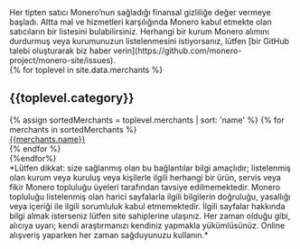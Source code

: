 <div markdown="1" class="text-center container description">
Her tipten satıcı Monero’nun sağladığı finansal gizliliğe değer vermeye başladı. Altta mal ve hizmetleri karşılığında Monero kabul etmekte olan satıcıların bir listesini bulabilirsiniz. Herhangi bir kurum Monero alımını durdurmuş veya kurumunuzun listelenmesini istiyorsanız, lütfen [bir GitHub talebi oluşturarak biz haber verin](https://github.com/monero-project/monero-site/issues).
</div>
<div class="merchants">
{% for toplevel in site.data.merchants %}
<div class="container full" id="{{toplevel.id}}">
       <div class="info-block">
        <h2>{{toplevel.category}}</h2>
        <div class="row">
            {% assign sortedMerchants = toplevel.merchants | sort: 'name' %}
            {% for merchants in sortedMerchants %}
            <div class="col-md-4 col-sm-6 col-xs-12">
                <a href="{{merchants.url}}">{{merchants.name}}</a>
            </div>
            {% endfor %}
        </div>
        </div>
</div>
{%endfor%}


</div>

<div markdown="1" class="text-center container description">
*Lütfen dikkat: size sağlanmış olan bu bağlantılar bilgi amaçlıdır; listelenmiş olan kurum veya kuruluş veya kişilerle ilgili herhangi bir ürün, servis veya fikir Monero topluluğu üyeleri tarafından tavsiye edilmemektedir. Monero topluluğu listelenmiş olan harici sayfalarla ilgili bilgilerin doğruluğu, yasallığı veya içeriği ile ilgili sorumluluk kabul etmemektedir. İlgili sayfalar hakkında bilgi almak isterseniz lütfen site sahiplerine ulaşınız. Her zaman olduğu gibi, alıcıya uyarı; kendi araştırmanızı kendiniz yapmakla yükümlüsünüz. Online alışveriş yaparken her zaman sağduyunuzu kullanın.*
</div>

